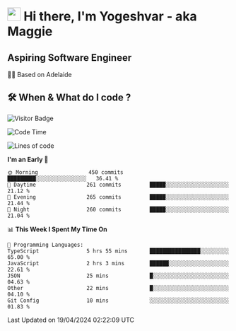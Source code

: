 <h1><img src="https://emojis.slackmojis.com/emojis/images/1531849430/4246/blob-sunglasses.gif?1531849430" width="30"/> Hi there, I'm Yogeshvar - aka Maggie</h1>

## Aspiring Software Engineer
🏂🏻  Based on Adelaide 

## 🛠 When & What do I code ?  

![Visitor Badge](https://visitor-badge.feriirawann.repl.co?username=yogeshvar&repo=yogeshvar&label=Visitors&style=plastic&color=%23457BFF&contentType=svg)

<!--START_SECTION:waka-->
![Code Time](http://img.shields.io/badge/Code%20Time-2%2C871%20hrs%2027%20mins-blue)

![Lines of code](https://img.shields.io/badge/From%20Hello%20World%20I%27ve%20Written-4.2%20million%20lines%20of%20code-blue)

**I'm an Early 🐤** 

```text
🌞 Morning                450 commits         █████████░░░░░░░░░░░░░░░░   36.41 % 
🌆 Daytime                261 commits         █████░░░░░░░░░░░░░░░░░░░░   21.12 % 
🌃 Evening                265 commits         █████░░░░░░░░░░░░░░░░░░░░   21.44 % 
🌙 Night                  260 commits         █████░░░░░░░░░░░░░░░░░░░░   21.04 % 
```


📊 **This Week I Spent My Time On** 

```text
💬 Programming Languages: 
TypeScript               5 hrs 55 mins       ████████████████░░░░░░░░░   65.00 % 
JavaScript               2 hrs 3 mins        ██████░░░░░░░░░░░░░░░░░░░   22.61 % 
JSON                     25 mins             █░░░░░░░░░░░░░░░░░░░░░░░░   04.63 % 
Other                    22 mins             █░░░░░░░░░░░░░░░░░░░░░░░░   04.10 % 
Git Config               10 mins             ░░░░░░░░░░░░░░░░░░░░░░░░░   01.83 % 
```


 Last Updated on 19/04/2024 02:22:09 UTC
<!--END_SECTION:waka-->
